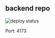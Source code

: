 ## backend repo

![deploy status](https://projects.root.sx/hackaton/back/actions/workflows/deploy.yml/badge.svg)

Port: 4173